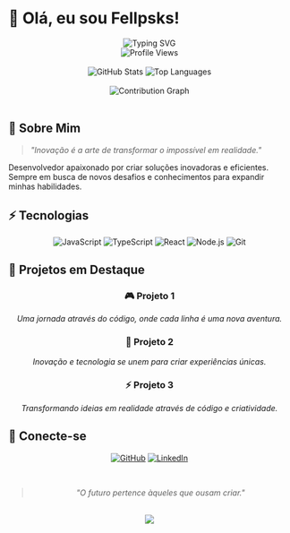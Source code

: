 # 👋 Olá, eu sou Fellpsks!

<div align="center">
  <img src="https://readme-typing-svg.herokuapp.com?font=Fira+Code&weight=500&size=40&pause=1000&color=00ff9d&center=true&vCenter=true&random=false&width=600&height=100&lines=Fellpsks;Desenvolvedor+Full+Stack;%26+Entusiasta+de+Tecnologia" alt="Typing SVG" />
</div>

<div align="center">
  <img src="https://komarev.com/ghpvc/?username=Fellpsks&color=00ff9d&style=for-the-badge" alt="Profile Views" />
</div>

<br>

<div align="center">
  <img src="https://github-readme-stats.vercel.app/api?username=Fellpsks&show_icons=true&theme=dark&include_all_commits=true&count_private=true&hide_border=true&bg_color=00000000&text_color=00ff9d&icon_color=00ff9d" alt="GitHub Stats" />
  <img src="https://github-readme-stats.vercel.app/api/top-langs/?username=Fellpsks&layout=compact&langs_count=7&theme=dark&hide_border=true&bg_color=00000000&text_color=00ff9d" alt="Top Languages" />
</div>

<br>

<div align="center">
  <img src="https://github-readme-activity-graph.vercel.app/graph?username=Fellpsks&theme=dark&hide_border=true&bg_color=00000000&color=00ff9d" alt="Contribution Graph" />
</div>

<br>

## 🚀 Sobre Mim

> _"Inovação é a arte de transformar o impossível em realidade."_

Desenvolvedor apaixonado por criar soluções inovadoras e eficientes. Sempre em busca de novos desafios e conhecimentos para expandir minhas habilidades.

## ⚡ Tecnologias

<div align="center">
  
  ![JavaScript](https://img.shields.io/badge/JavaScript-F7DF1E?style=for-the-badge&logo=javascript&logoColor=black)
  ![TypeScript](https://img.shields.io/badge/TypeScript-007ACC?style=for-the-badge&logo=typescript&logoColor=white)
  ![React](https://img.shields.io/badge/React-20232A?style=for-the-badge&logo=react&logoColor=61DAFB)
  ![Node.js](https://img.shields.io/badge/Node.js-43853D?style=for-the-badge&logo=node.js&logoColor=white)
  ![Git](https://img.shields.io/badge/Git-F05032?style=for-the-badge&logo=git&logoColor=white)
  
</div>

## 🌟 Projetos em Destaque

<div align="center">
  
  ### 🎮 Projeto 1
  *Uma jornada através do código, onde cada linha é uma nova aventura.*
  
  ### 🎯 Projeto 2
  *Inovação e tecnologia se unem para criar experiências únicas.*
  
  ### ⚡ Projeto 3
  *Transformando ideias em realidade através de código e criatividade.*
  
</div>

## 🔗 Conecte-se

<div align="center">
  
  [![GitHub](https://img.shields.io/badge/GitHub-100000?style=for-the-badge&logo=github&logoColor=white)](https://github.com/Fellpsks)
  [![LinkedIn](https://img.shields.io/badge/LinkedIn-0077B5?style=for-the-badge&logo=linkedin&logoColor=white)](https://linkedin.com/in/seu-linkedin)
  
</div>

<br>

<div align="center">
  
  > *"O futuro pertence àqueles que ousam criar."*
  
</div>

<br>

<div align="center">
  <img src="https://raw.githubusercontent.com/Trilokia/Trilokia/379277808c61ef204768a61bbc5d25bc7798ccf1/bottom_header.svg" />
</div>
